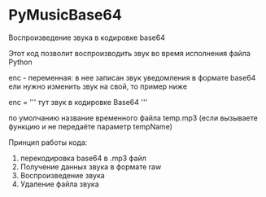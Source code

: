 # PyMusicBase64
Воспроизведение звука в кодировке base64

Этот код позволит воспроизводить звук во время исполнения файла Python

enc - переменная: в нее записан звук уведомления в формате base64
ели нужно изменить звук на свой, то пример ниже

enc = '''
тут звук в кодировке Base64
'''

по умолчанию название временного файла temp.mp3 (если вызываете функцию и не передаёте параметр tempName)


Принцип работы кода:
  1. перекодировка base64 в .mp3 файл
  2. Получение данных звука в формате raw
  3. Воспроизведение звука
  4. Удаление файла звука

